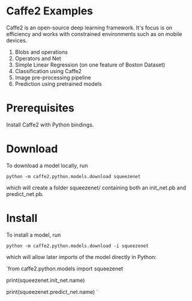 # Caffe2 Examples

Caffe2 is an open-source deep learning framework. It's focus is on efficiency and works with constrained environments such as on mobile devices.

1. Blobs and operations
2. Operators and Net
3. Simple Linear Regression (on one feature of Boston Dataset)
4. Classification using Caffe2
5. Image pre-processing pipeline
6. Prediction using pretrained models


# Prerequisites

Install Caffe2 with Python bindings.


# Download

To download a model locally, run

`python -m caffe2.python.models.download squeezenet`

which will create a folder squeezenet/ containing both an init_net.pb and predict_net.pb.

# Install

To install a model, run

`python -m caffe2.python.models.download -i squeezenet`

which will allow later imports of the model directly in Python:

`from caffe2.python.models import squeezenet

 print(squeezenet.init_net.name)

 print(squeezenet.predict_net.name)
`

